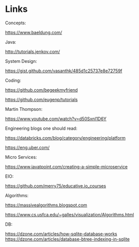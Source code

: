 # Links

Concepts:

https://www.baeldung.com/

Java:

http://tutorials.jenkov.com/


System Design:

https://gist.github.com/vasanthk/485d1c25737e8e72759f

Coding:

https://github.com/begeekmyfriend

https://github.com/eugenp/tutorials


Martin Thompson:

https://www.youtube.com/watch?v=d50SxnI1D6Y



Engineering blogs one should read:

https://databricks.com/blog/category/engineering/platform

https://eng.uber.com/


Micro Services:

https://www.javatpoint.com/creating-a-simple-microservice



EIO:

https://github.com/merry75/educative.io_courses


Algorithms:

https://massivealgorithms.blogspot.com

https://www.cs.usfca.edu/~galles/visualization/Algorithms.html


DB:

https://dzone.com/articles/how-sqlite-database-works
https://dzone.com/articles/database-btree-indexing-in-sqlite



